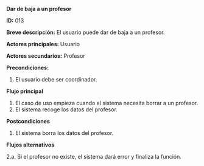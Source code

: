 **Dar de baja a un profesor**

**ID:** 013

**Breve descripción:** El usuario puede dar de baja a un profesor.

**Actores principales:** Usuario

**Actores secundarios:** Profesor

**Precondiciones:**

1. El usuario debe ser coordinador.

**Flujo principal**

1. El caso de uso empieza cuando el sistema necesita borrar a un profesor.
2. El sistema recoge los datos del profesor.

**Postcondiciones**

1. El sistema borra los datos del profesor.


**Flujos alternativos**

2.a. Si el profesor no existe, el sistema dará error y finaliza la función.
